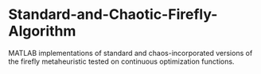 # Standard-and-Chaotic-Firefly-Algorithm
MATLAB implementations of standard and chaos-incorporated versions of the firefly metaheuristic tested on continuous optimization functions.
